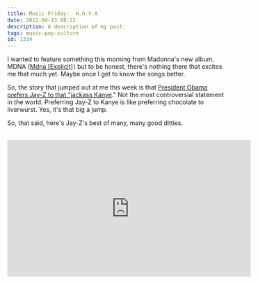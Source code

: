 ```yaml
---
title: Music Friday:  H.O.V.A
date: 2012-04-13 08:22
description: A description of my post.
tags: music-pop-culture
id: 1334
---
```

I wanted to feature something this morning from Madonna's new album, MDNA (<a href="http://www.amazon.com/gp/product/B007LB1O3I/ref=as_li_ss_tl?ie=UTF8&tag=theskinnyonbe-20&linkCode=as2&camp=1789&creative=390957&creativeASIN=B007LB1O3I">Mdna [Explicit]</a><img src="http://www.assoc-amazon.com/e/ir?t=theskinnyonbe-20&l=as2&o=1&a=B007LB1O3I" width="1" height="1" border="0" alt="" style="border:none !important; margin:0px !important;" />) but to be honest, there's nothing there that excites me that much yet.  Maybe once I get to know the songs better.

So, the story that jumped out at me this week is that <a href="http://www.freep.com/article/20120413/ENT07/204130329/Obama-still-thinks-Kanye-West-is-a-jackass?odyssey=nav|head" target="_blank">President Obama prefers Jay-Z to that "jackass Kanye</a>."  Not the most controversial statement in the world.  Preferring Jay-Z to Kanye is like preferring chocolate to liverwurst.  Yes, it's that big a jump.

So, that said, here's Jay-Z's best of many, many good ditties.

<span class="spanEndPreview">&nbsp;</span><iframe width="560" height="315" src="http://www.youtube.com/embed/1tWmyPMf3wU" frameborder="0" allowfullscreen></iframe>